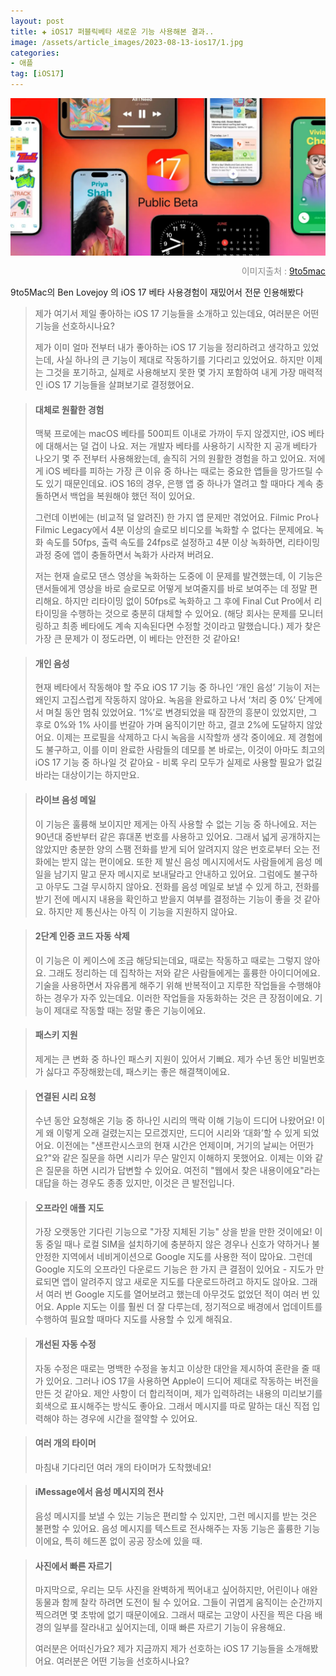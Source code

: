 ```yaml
---
layout: post  
title: ✚ iOS17 퍼블릭베타 새로운 기능 사용해본 결과..
image: /assets/article_images/2023-08-13-ios17/1.jpg
categories:
- 애플
tag: [iOS17]
---
```


<div class="markdown-image">
<img src="/assets/article_images/2023-08-13-ios17/1.jpg" alt="" align="middle"/><p style="text-align:right; color:#878787"> 이미지출처 : <a href="https://9to5mac.com/2023/08/11/favorite-ios-17-features/"> 9to5mac </a> </p> </div>


<p class="drop-korean">
9to5Mac의 Ben Lovejoy 의 iOS 17 베타 사용경험이 재밌어서 전문 인용해봤다
</p>

>제가 여기서 제일 좋아하는 iOS 17 기능들을 소개하고 있는데요, 여러분은 어떤 기능을 선호하시나요? 
>
>제가 이미 얼마 전부터 내가 좋아하는 iOS 17 기능을 정리하려고 생각하고 있었는데, 사실 하나의 큰 기능이 제대로 작동하기를 기다리고 있었어요. 하지만 이제는 그것을 포기하고, 실제로 사용해보지 못한 몇 가지 포함하여 내게 가장 매력적인 iOS 17 기능들을 살펴보기로 결정했어요.

>#### 대체로 원활한 경험
>맥북 프로에는 macOS 베타를 500피트 이내로 가까이 두지 않겠지만, iOS 베타에 대해서는 덜 겁이 나요. 저는 개발자 베타를 사용하기 시작한 지 공개 베타가 나오기 몇 주 전부터 사용해왔는데, 솔직히 거의 원활한 경험을 하고 있어요. 저에게 iOS 베타를 피하는 가장 큰 이유 중 하나는 때로는 중요한 앱들을 망가뜨릴 수도 있기 때문인데요. iOS 16의 경우, 은행 앱 중 하나가 열려고 할 때마다 계속 충돌하면서 백업을 복원해야 했던 적이 있어요.
>
>그런데 이번에는 (비교적 덜 알려진) 한 가지 앱 문제만 겪었어요. Filmic Pro나 Filmic Legacy에서 4분 이상의 슬로모 비디오를 녹화할 수 없다는 문제에요. 녹화 속도를 50fps, 출력 속도를 24fps로 설정하고 4분 이상 녹화하면, 리타이밍 과정 중에 앱이 충돌하면서 녹화가 사라져 버려요.
>
>저는 현재 슬로모 댄스 영상을 녹화하는 도중에 이 문제를 발견했는데, 이 기능은 댄서들에게 영상을 바로 슬로모로 어떻게 보여줄지를 바로 보여주는 데 정말 편리해요. 하지만 리타이밍 없이 50fps로 녹화하고 그 후에 Final Cut Pro에서 리타이밍을 수행하는 것으로 충분히 대체할 수 있어요. (해당 회사는 문제를 모니터링하고 최종 베타에도 계속 지속된다면 수정할 것이라고 말했습니다.) 제가 찾은 가장 큰 문제가 이 정도라면, 이 베타는 안전한 것 같아요!

>#### 개인 음성
>현재 베타에서 작동해야 할 주요 iOS 17 기능 중 하나인 ‘개인 음성’ 기능이 저는 왜인지 고집스럽게 작동하지 않아요. 녹음을 완료하고 나서 ‘처리 중 0%’ 단계에서 며칠 동안 멈춰 있었어요. ‘1%’로 변경되었을 때 잠깐의 흥분이 있었지만, 그 후로 0%와 1% 사이를 번갈아 가며 움직이기만 하고, 결코 2%에 도달하지 않았어요. 이제는 프로필을 삭제하고 다시 녹음을 시작할까 생각 중이에요. 제 경험에도 불구하고, 이를 이미 완료한 사람들의 데모를 본 바로는, 이것이 아마도 최고의 iOS 17 기능 중 하나일 것 같아요 - 비록 우리 모두가 실제로 사용할 필요가 없길 바라는 대상이기는 하지만요.

>#### 라이브 음성 메일
>이 기능은 훌륭해 보이지만 제게는 아직 사용할 수 없는 기능 중 하나에요. 저는 90년대 중반부터 같은 휴대폰 번호를 사용하고 있어요. 그래서 넓게 공개하지는 않았지만 충분한 양의 스팸 전화를 받게 되어 알려지지 않은 번호로부터 오는 전화에는 받지 않는 편이에요. 또한 제 발신 음성 메시지에서도 사람들에게 음성 메일을 남기지 말고 문자 메시지로 보내달라고 안내하고 있어요. 그럼에도 불구하고 아무도 그걸 무시하지 않아요. 전화를 음성 메일로 보낼 수 있게 하고, 전화를 받기 전에 메시지 내용을 확인하고 받을지 여부를 결정하는 기능이 좋을 것 같아요. 하지만 제 통신사는 아직 이 기능을 지원하지 않아요.

>#### 2단계 인증 코드 자동 삭제
>이 기능은 이 케이스에 조금 해당되는데요, 때로는 작동하고 때로는 그렇지 않아요. 그래도 정리하는 데 집착하는 저와 같은 사람들에게는 훌륭한 아이디어에요. 기술을 사용하면서 자유롭게 해주기 위해 반복적이고 지루한 작업들을 수행해야 하는 경우가 자주 있는데요. 이러한 작업들을 자동화하는 것은 큰 장점이에요. 기능이 제대로 작동할 때는 정말 좋은 기능이에요.

>#### 패스키 지원
>제게는 큰 변화 중 하나인 패스키 지원이 있어서 기뻐요. 제가 수년 동안 비밀번호가 싫다고 주장해왔는데, 패스키는 좋은 해결책이에요.

>#### 연결된 시리 요청
>수년 동안 요청해온 기능 중 하나인 시리의 맥락 이해 기능이 드디어 나왔어요! 이게 왜 이렇게 오래 걸렸는지는 모르겠지만, 드디어 시리와 ‘대화’할 수 있게 되었어요. 이전에는 "샌프란시스코의 현재 시간은 언제이며, 거기의 날씨는 어떤가요?"와 같은 질문을 하면 시리가 무슨 말인지 이해하지 못했어요. 이제는 이와 같은 질문을 하면 시리가 답변할 수 있어요. 여전히 "웹에서 찾은 내용이에요"라는 대답을 하는 경우도 종종 있지만, 이것은 큰 발전입니다.

>#### 오프라인 애플 지도
>가장 오랫동안 기다린 기능으로 "가장 지체된 기능" 상을 받을 만한 것이에요! 이동 중일 때나 로컬 SIM을 설치하기에 충분하지 않은 경우나 신호가 약하거나 불안정한 지역에서 네비게이션으로 Google 지도를 사용한 적이 많아요. 그런데 Google 지도의 오프라인 다운로드 기능은 한 가지 큰 결점이 있어요 - 지도가 만료되면 앱이 알려주지 않고 새로운 지도를 다운로드하려고 하지도 않아요. 그래서 여러 번 Google 지도를 열어보려고 했는데 아무것도 없었던 적이 여러 번 있어요. Apple 지도는 이를 훨씬 더 잘 다루는데, 정기적으로 배경에서 업데이트를 수행하여 필요할 때마다 지도를 사용할 수 있게 해줘요.

>#### 개선된 자동 수정
>자동 수정은 때로는 명백한 수정을 놓치고 이상한 대안을 제시하여 혼란을 줄 때가 있어요. 그러나 iOS 17을 사용하면 Apple이 드디어 제대로 작동하는 버전을 만든 것 같아요. 제안 사항이 더 합리적이며, 제가 입력하려는 내용의 미리보기를 회색으로 표시해주는 방식도 좋아요. 그래서 메시지를 따로 말하는 대신 직접 입력해야 하는 경우에 시간을 절약할 수 있어요.

>#### 여러 개의 타이머
>마침내 기다리던 여러 개의 타이머가 도착했네요! 

>#### iMessage에서 음성 메시지의 전사
>음성 메시지를 보낼 수 있는 기능은 편리할 수 있지만, 그런 메시지를 받는 것은 불편할 수 있어요. 음성 메시지를 텍스트로 전사해주는 자동 기능은 훌륭한 기능이에요, 특히 헤드폰 없이 공공 장소에 있을 때.

>#### 사진에서 빠른 자르기
>마지막으로, 우리는 모두 사진을 완벽하게 찍어내고 싶어하지만, 어린이나 애완동물과 함께 찰칵 하려면 도전이 될 수 있어요. 그들이 귀엽게 움직이는 순간까지 찍으려면 몇 초밖에 없기 때문이에요. 그래서 때로는 고양이 사진을 찍은 다음 배경의 일부를 잘라내고 싶어지는데, 이때 빠른 자르기 기능이 유용해요.
>
>여러분은 어떠신가요?
>제가 지금까지 제가 선호하는 iOS 17 기능들을 소개해봤어요. 여러분은 어떤 기능을 선호하시나요?